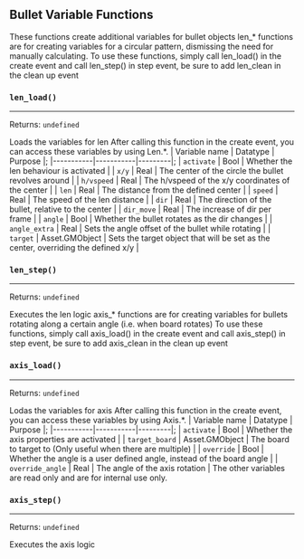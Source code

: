 ## Bullet Variable Functions
These functions create additional variables for bullet objects
len_* functions are for creating variables for a circular pattern, dismissing the need for manually calculating.
To use these functions, simply call len_load() in the create event and call len_step() in step event,
be sure to add len_clean in the clean up event

### `len_load()`
---
 Returns: `undefined`

Loads the variables for len
After calling this function in the create event, you can access these variables by using Len.\*.
| Variable name | Datatype  | Purpose |;
|-----------|-----------|---------|;
| `activate` | Bool | Whether the len behaviour is activated |
| `x/y` | Real | The center of the circle the bullet revolves around |
| `h/vspeed` | Real | The h/vspeed of the x/y coordinates of the center |
| `len` | Real | The distance from the defined center |
| `speed` | Real | The speed of the len distance |
| `dir` | Real | The direction of the bullet, relative to the center |
| `dir_move` | Real | The increase of dir per frame |
| `angle` | Bool | Whether the bullet rotates as the dir changes |
| `angle_extra` | Real | Sets the angle offset of the bullet while rotating |
| `target` | Asset.GMObject | Sets the target object that will be set as the center, overriding the defined x/y |

### `len_step()`
---
 Returns: `undefined`

Executes the len logic
axis_* functions are for creating variables for bullets rotating along a certain angle (i.e. when board rotates)
To use these functions, simply call axis_load() in the create event and call axis_step() in step event,
be sure to add axis_clean in the clean up event

### `axis_load()`
---
 Returns: `undefined`

Lodas the variables for axis
After calling this function in the create event, you can access these variables by using Axis.\*.
| Variable name | Datatype  | Purpose |;
|-----------|-----------|---------|;
| `activate` | Bool | Whether the axis properties are activated |
| `target_board` | Asset.GMObject | The board to target to (Only useful when there are multiple) |
| `override` | Bool | Whether the angle is a user defined angle, instead of the board angle |
| `override_angle` | Real | The angle of the axis rotation |
The other variables are read only and are for internal use only.

### `axis_step()`
---
 Returns: `undefined`

Executes the axis logic
